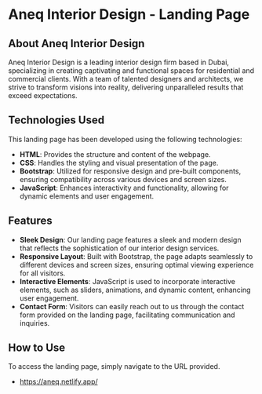# Aneq Interior Design - Landing Page

## About Aneq Interior Design

Aneq Interior Design is a leading interior design firm based in Dubai, specializing in creating captivating and functional spaces for residential and commercial clients. With a team of talented designers and architects, we strive to transform visions into reality, delivering unparalleled results that exceed expectations.

## Technologies Used

This landing page has been developed using the following technologies:

- **HTML**: Provides the structure and content of the webpage.
- **CSS**: Handles the styling and visual presentation of the page.
- **Bootstrap**: Utilized for responsive design and pre-built components, ensuring compatibility across various devices and screen sizes.
- **JavaScript**: Enhances interactivity and functionality, allowing for dynamic elements and user engagement.

## Features

- **Sleek Design**: Our landing page features a sleek and modern design that reflects the sophistication of our interior design services.
- **Responsive Layout**: Built with Bootstrap, the page adapts seamlessly to different devices and screen sizes, ensuring optimal viewing experience for all visitors.
- **Interactive Elements**: JavaScript is used to incorporate interactive elements, such as sliders, animations, and dynamic content, enhancing user engagement.
- **Contact Form**: Visitors can easily reach out to us through the contact form provided on the landing page, facilitating communication and inquiries.

## How to Use

To access the landing page, simply navigate to the URL provided.
- https://aneq.netlify.app/

